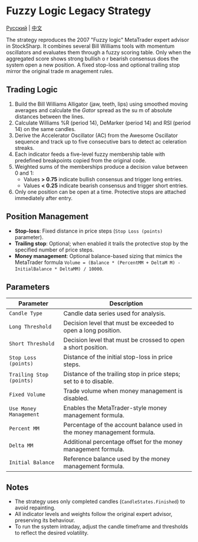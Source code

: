# Fuzzy Logic Legacy Strategy
[Русский](README_ru.md) | [中文](README_cn.md)

The strategy reproduces the 2007 "Fuzzy logic" MetaTrader expert advisor in StockSharp. It combines several Bill Williams tools
with momentum oscillators and evaluates them through a fuzzy scoring table. Only when the aggregated score shows strong bullish o
r bearish consensus does the system open a new position. A fixed stop-loss and optional trailing stop mirror the original trade m
anagement rules.

## Trading Logic

1. Build the Bill Williams Alligator (jaw, teeth, lips) using smoothed moving averages and calculate the *Gator* spread as the su
m of absolute distances between the lines.
2. Calculate Williams %R (period 14), DeMarker (period 14) and RSI (period 14) on the same candles.
3. Derive the Accelerator Oscillator (AC) from the Awesome Oscillator sequence and track up to five consecutive bars to detect ac
celeration streaks.
4. Each indicator feeds a five-level fuzzy membership table with predefined breakpoints copied from the original code.
5. Weighted sums of the memberships produce a decision value between 0 and 1:
   - Values **> 0.75** indicate bullish consensus and trigger long entries.
   - Values **< 0.25** indicate bearish consensus and trigger short entries.
6. Only one position can be open at a time. Protective stops are attached immediately after entry.

## Position Management

- **Stop-loss**: Fixed distance in price steps (`Stop Loss (points)` parameter).
- **Trailing stop**: Optional; when enabled it trails the protective stop by the specified number of price steps.
- **Money management**: Optional balance-based sizing that mimics the MetaTrader formula `Volume = (Balance * (PercentMM + DeltaM
M) - InitialBalance * DeltaMM) / 10000`.

## Parameters

| Parameter | Description |
|-----------|-------------|
| `Candle Type` | Candle data series used for analysis. |
| `Long Threshold` | Decision level that must be exceeded to open a long position. |
| `Short Threshold` | Decision level that must be crossed to open a short position. |
| `Stop Loss (points)` | Distance of the initial stop-loss in price steps. |
| `Trailing Stop (points)` | Distance of the trailing stop in price steps; set to `0` to disable. |
| `Fixed Volume` | Trade volume when money management is disabled. |
| `Use Money Management` | Enables the MetaTrader-style money management formula. |
| `Percent MM` | Percentage of the account balance used in the money management formula. |
| `Delta MM` | Additional percentage offset for the money management formula. |
| `Initial Balance` | Reference balance used by the money management formula. |

## Notes

- The strategy uses only completed candles (`CandleStates.Finished`) to avoid repainting.
- All indicator levels and weights follow the original expert advisor, preserving its behaviour.
- To run the system intraday, adjust the candle timeframe and thresholds to reflect the desired volatility.

